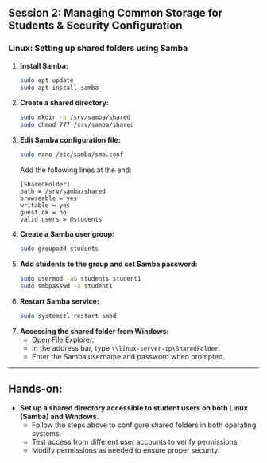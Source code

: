 
## **Session 2: Managing Common Storage for Students & Security Configuration**  

### **Linux: Setting up shared folders using Samba**  
1. **Install Samba:**  
   ```bash
   sudo apt update
   sudo apt install samba
   ```
2. **Create a shared directory:**  
   ```bash
   sudo mkdir -p /srv/samba/shared
   sudo chmod 777 /srv/samba/shared
   ```
3. **Edit Samba configuration file:**  
   ```bash
   sudo nano /etc/samba/smb.conf
   ```
   Add the following lines at the end:
   ```
   [SharedFolder]
   path = /srv/samba/shared
   browseable = yes
   writable = yes
   guest ok = no
   valid users = @students
   ```
4. **Create a Samba user group:**  
   ```bash
   sudo groupadd students
   ```
5. **Add students to the group and set Samba password:**  
   ```bash
   sudo usermod -aG students student1
   sudo smbpasswd -a student1
   ```
6. **Restart Samba service:**  
   ```bash
   sudo systemctl restart smbd
   ```
7. **Accessing the shared folder from Windows:**  
   - Open File Explorer.
   - In the address bar, type `\\linux-server-ip\SharedFolder`.
   - Enter the Samba username and password when prompted.

---

## **Hands-on:**
- **Set up a shared directory accessible to student users on both Linux (Samba) and Windows.**  
  - Follow the steps above to configure shared folders in both operating systems.
  - Test access from different user accounts to verify permissions.
  - Modify permissions as needed to ensure proper security.